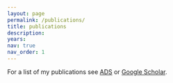 ```yaml
---
layout: page
permalink: /publications/
title: publications
description: 
years: 
nav: true
nav_order: 1
---
```


For a list of my publications see <a href="https://ui.adsabs.harvard.edu/public-libraries/WFVqdmu0SICtE0ecgKoKYg">ADS</a> or <a href="https://scholar.google.com/citations?user=APEnDHcAAAAJ&hl=en">Google Scholar</a>.
